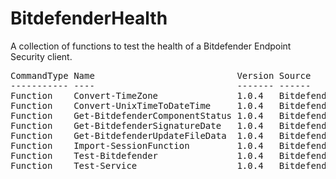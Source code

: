 # BitdefenderHealth
A collection of functions to test the health of a Bitdefender Endpoint Security client.

<pre>
CommandType Name                           Version Source
----------- ----                           ------- ------
Function    Convert-TimeZone               1.0.4   BitdefenderHealth
Function    Convert-UnixTimeToDateTime     1.0.4   BitdefenderHealth
Function    Get-BitdefenderComponentStatus 1.0.4   BitdefenderHealth
Function    Get-BitdefenderSignatureDate   1.0.4   BitdefenderHealth
Function    Get-BitdefenderUpdateFileData  1.0.4   BitdefenderHealth
Function    Import-SessionFunction         1.0.4   BitdefenderHealth
Function    Test-Bitdefender               1.0.4   BitdefenderHealth
Function    Test-Service                   1.0.4   BitdefenderHealth
</pre>